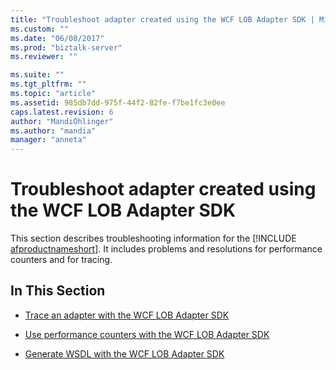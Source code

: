 ```yaml
---
title: "Troubleshoot adapter created using the WCF LOB Adapter SDK | Microsoft Docs"
ms.custom: ""
ms.date: "06/08/2017"
ms.prod: "biztalk-server"
ms.reviewer: ""

ms.suite: ""
ms.tgt_pltfrm: ""
ms.topic: "article"
ms.assetid: 985db7dd-975f-44f2-82fe-f7be1fc3e0ee
caps.latest.revision: 6
author: "MandiOhlinger"
ms.author: "mandia"
manager: "anneta"
---
```

# Troubleshoot adapter created using the WCF LOB Adapter SDK
This section describes troubleshooting information for the [!INCLUDE [afproductnameshort](../../includes/afproductnameshort-md.md)]. It includes problems and resolutions for performance counters and for tracing.  
  
## In This Section  
  
-   [Trace an adapter with the WCF LOB Adapter SDK](../../adapters-and-accelerators/wcf-lob-adapter-sdk/trace-an-adapter-with-the-wcf-lob-adapter-sdk.md)  
  
-   [Use performance counters with the WCF LOB Adapter SDK](../../adapters-and-accelerators/wcf-lob-adapter-sdk/use-performance-counters-with-the-wcf-lob-adapter-sdk.md)  
  
-   [Generate WSDL with the WCF LOB Adapter SDK](../../adapters-and-accelerators/wcf-lob-adapter-sdk/generate-wsdl-with-the-wcf-lob-adapter-sdk.md)